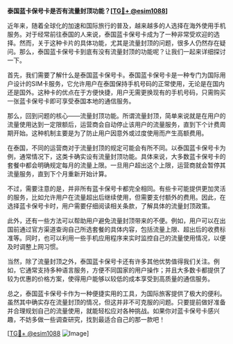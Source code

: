 **泰国蓝卡保号卡是否有流量封顶功能？[[TG💪+ @esim1088](https://t.me/s/esim1088)]**

近年来，随着全球化的加速和国际旅行的普及，越来越多的人选择在海外使用手机服务。对于经常前往泰国的人来说，泰国蓝卡保号卡成为了一种非常受欢迎的选择。然而，关于这种卡片的具体功能，尤其是流量封顶的问题，很多人仍然存在疑问。那么，泰国蓝卡保号卡到底有没有流量封顶的功能呢？让我们一起来详细探讨一下。

首先，我们需要了解什么是泰国蓝卡保号卡。泰国蓝卡保号卡是一种专门为国际用户设计的SIM卡服务，它允许用户在泰国保持手机号码的正常使用，无论是在国内还是国外。这种卡的优点在于方便快捷，用户无需更换现有的手机号码，只需购买一张蓝卡保号卡即可享受泰国本地的通信服务。

那么，回到问题的核心——流量封顶功能。所谓流量封顶，简单来说就是在用户的流量使用达到一定限额后，运营商会自动停止该用户的流量服务，直到下个计费周期开始。这种机制主要是为了防止用户因意外或过度使用而产生高额费用。

在泰国，不同的运营商对于流量封顶的规定可能会有所不同。以泰国蓝卡保号卡为例，通常情况下，这类卡确实设有流量封顶功能。具体来说，大多数蓝卡保号卡的套餐中都会明确规定每月的流量上限。一旦用户超出这个上限，运营商就会暂停其流量服务，直到下个月重新开始计算。

不过，需要注意的是，并非所有蓝卡保号卡都完全相同。有些卡可能提供更加灵活的服务，比如允许用户在流量超出后继续使用，但需要支付额外的费用。因此，在选择蓝卡保号卡时，用户需要仔细阅读相关条款，了解具体的流量封顶政策。

此外，还有一些方法可以帮助用户避免流量封顶带来的不便。例如，用户可以在出国前通过官方渠道查询自己所选套餐的具体内容，包括流量上限、超出后的收费标准等。同时，也可以利用一些手机应用程序来实时监控自己的流量使用情况，以便及时调整上网习惯。

当然，除了流量封顶之外，泰国蓝卡保号卡还有许多其他优势值得我们关注。例如，它通常支持多种语言服务，方便不同国家的用户操作；并且大多数卡都提供了较为优惠的价格方案，使得用户能够以较低的成本享受到高质量的通信服务。

总之，泰国蓝卡保号卡作为一种便捷实用的工具，为国际旅客提供了极大的便利。虽然其中确实存在流量封顶的情况，但这并非不可克服的问题。只要提前做好准备并合理规划自己的流量使用，就能轻松应对各种挑战。如果你对蓝卡保号卡感兴趣，不妨多做一些调查研究，找到最适合自己的那一款吧！

[[TG💪+ @esim1088](https://t.me/s/esim1088) ![Image](https://i.postimg.cc/4NQfJmqS/Snipaste-2025-05-13-00-14-12.png)]
